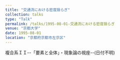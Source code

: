 ```yaml
---
title: "交通流における密度揺らぎ"
collection: talks
type: "Talk"
permalink: /talks/1995-08-01-交通流における密度揺らぎ
venue: "京都大学"
date: 1995-08-01
location: "京都府京都市左京区"
---
```


複合系ＩＩ--「要素と全体」・現象論の視座--(日付不明)
